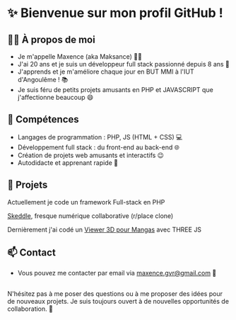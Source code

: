 # ✨ Bienvenue sur mon profil GitHub ! 

## 🙋‍♂️ À propos de moi 

- Je m'appelle Maxence (aka Maksance) 👨‍💻
- J'ai 20 ans et je suis un développeur full stack passionné depuis 8 ans 🚀
- J'apprends et je m'améliore chaque jour en BUT MMI à l'IUT d'Angoulême ! 📚
- Je suis féru de petits projets amusants en PHP et JAVASCRIPT que j'affectionne beaucoup 😄

## 💼 Compétences 

- Langages de programmation : PHP, JS (HTML + CSS) 💻
- Développement full stack : du front-end au back-end 🌐
- Création de projets web amusants et interactifs 😉
- Autodidacte et apprenant rapide 📖

## 🚀 Projets 

Actuellement je code un framework Full-stack en PHP

[Skeddle](https://skeddle.maxence-dev.fr), fresque numérique collaborative (r/place clone)

Dernièrement j'ai codé un [Viewer 3D pour Mangas](https://github.com/Maxencee/MangaCovers3D) avec THREE JS

## 📫 Contact 

- Vous pouvez me contacter par email via [maxence.gvr@gmail.com](mailto:maxence.gvr@gmail.com) 📧

## 

N'hésitez pas à me poser des questions ou à me proposer des idées pour de nouveaux projets. Je suis toujours ouvert à de nouvelles opportunités de collaboration. 🤝
